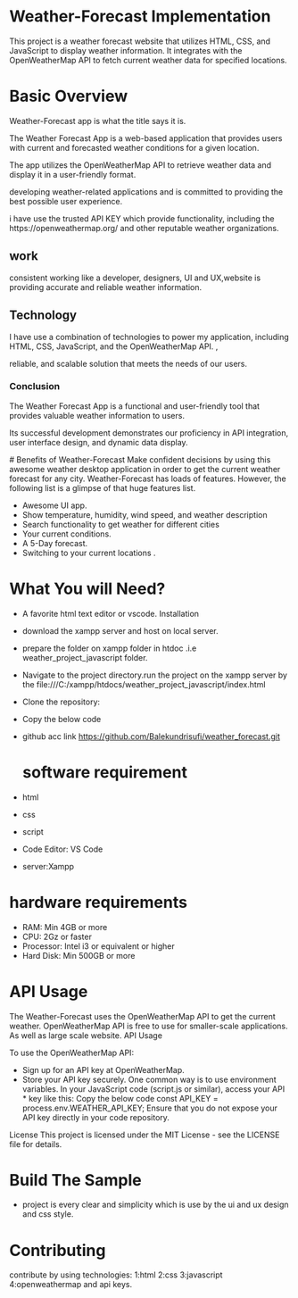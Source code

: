 # Weather-Forecast Implementation
This project is a weather forecast website that utilizes HTML, CSS, and JavaScript to display weather information. It integrates with the OpenWeatherMap API to fetch current weather data for specified locations.

# Basic Overview
Weather-Forecast app is what the title says it is.
 <p>The Weather Forecast App is a web-based application that provides users with current and forecasted weather conditions for a given location.</p>
            <p>The app utilizes the OpenWeatherMap API to retrieve weather data and display it in a user-friendly format.</p>
            <p> developing weather-related applications and is committed to providing the best possible user experience.</p>
            <p>i have  use the trusted API KEY which provide functionality, including the https://openweathermap.org/ and other reputable weather organizations.</p>
            <h2>work</h2>
            <p>consistent working like a developer, designers, UI and UX,website is providing accurate and reliable weather information.</p>
            <h2>Technology </h2>
            <p>I  have  use a combination of technologies to power my application, including HTML, CSS, JavaScript, and the OpenWeatherMap API. ,</p><p> reliable, and scalable solution that meets the needs of our users.</p>
            <h3>Conclusion</h3>
            <p>The Weather Forecast App is a functional and user-friendly tool that provides valuable weather information to users.</p>
            <p>Its successful development demonstrates our proficiency in API integration, user interface design, and dynamic data display.</p>
# Benefits of Weather-Forecast
Make confident decisions by using this awesome weather desktop application in order to get the current weather forecast for any city. Weather-Forecast has loads of features. However, the following list is a glimpse of that huge features list.

 * Awesome UI app.
 * Show temperature, humidity, wind speed, and weather description
 * Search functionality to get weather for different cities
 * Your current conditions.
 * A 5-Day forecast.
 * Switching to your current locations .

# What You will Need?
* A favorite html text editor or vscode.
Installation
* download the xampp server and host on local server.
* prepare the folder on xampp folder in htdoc .i.e weather_project_javascript folder.
* Navigate to the project directory.run the project on the xampp server by the file:///C:/xampp/htdocs/weather_project_javascript/index.html
* Clone the repository:
* Copy the below code
* github acc link https://github.com/Balekundrisufi/weather_forecast.git

  #  software requirement
 * html
 * css
 * script
 * Code Editor: VS Code
 * server:Xampp
 # hardware requirements
 * RAM: Min 4GB or more 
 * CPU: 2Gz or faster
 * Processor: Intel i3 or equivalent or higher
* Hard Disk: Min 500GB or more

# API Usage
The Weather-Forecast uses the  OpenWeatherMap API to get the current weather.
 OpenWeatherMap API is free to use for smaller-scale applications. As well as large scale website.
 API Usage

To use the OpenWeatherMap API:
* Sign up for an API key at OpenWeatherMap.
* Store your API key securely. One common way is to use environment variables. In your JavaScript code (script.js or similar), access your API * key like this:
Copy the below code
const API_KEY = process.env.WEATHER_API_KEY;
Ensure that you do not expose your API key directly in your code repository.

License
This project is licensed under the MIT License - see the LICENSE file for details.


 


# Build The Sample
* project is every clear and simplicity which is use by the ui and ux design and css style.


# Contributing

 contribute  by using technologies:
 1:html 
 2:css
 3:javascript
 4:openweathermap and api keys.